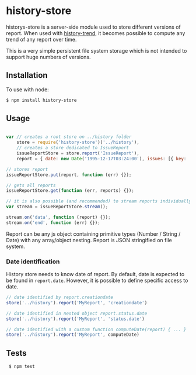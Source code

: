 history-store
=============
historys-store is a server-side module used to store different versions of report.
When used with [history-trend](https://github.com/Jean-Baptiste-Garcia/history-trend), it becomes possible to compute any trend of any report over time.

This is a very simple persistent file system storage which is not intended to support huge numbers of versions.

Installation
------------

To use with node:

```bash
$ npm install history-store
```

Usage
------------
```javascript

var // creates a root store on ../history folder
    store = require('history-store')('../history'),
    // creates a store dedicated to IssueReport
    issueReportStore = store.report('IssueReport'),
    report = { date: new Date('1995-12-17T03:24:00'), issues: [{ key: 'JIRA-123', status: 'New'}, { key: 'JIRA-456', status: 'In Progress'}]};

// stores report
issueReportStore.put(report, function (err) {});

// gets all reports
issueReportStore.get(function (err, reports) {});

// it is also possible (and recommended) to stream reports individually
var stream = issueReportStore.stream();

stream.on('data', function (report) {});
stream.on('end', function (err) {});

```
Report can be any js object containing primitive types (Number / String / Date) with any array/object nesting. Report is JSON stringified on file system.

### Date identification
History store needs to know date of report. By default, date is expected to be found in ```report.date```. However, it is possible to define specific access to date.
```javascript
// date identified by report.creationdate
store('../history').report('MyReport', 'creationdate')

// date identified in nested object report.status.date
store('../history').report('MyReport', 'status.date')

// date identified with a custom function computeDate(report) { ... }
store('../history').report('MyReport', computeDate)

```

## Tests
```bash
 $ npm test
```